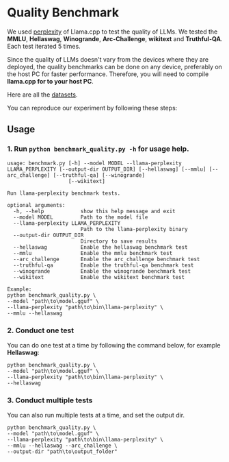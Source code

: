 # Quality Benchmark
We used [perplexity](https://github.com/ggml-org/llama.cpp/tree/master/examples/perplexity) of Llama.cpp to test the quality of LLMs. We tested the **MMLU**, **Hellaswag**, **Winogrande**, **Arc-Challenge**, **wikitext** and **Truthful-QA**. Each test iterated 5 times. 

Since the quality of LLMs doesn't vary from the devices where they are deployed, the quality benchmarks can be done on any device, preferably on the host PC for faster performance. Therefore, you will need to compile **llama.cpp for to your host PC**.

Here are all the [datasets](https://github.com/nanovis/LoXR/tree/main/scripts/Android_devices/quality/datasets).

You can reproduce our experiment by following these steps:
## Usage
### 1. Run `python benchmark_quality.py -h` for usage help.
```
usage: benchmark.py [-h] --model MODEL --llama-perplexity LLAMA_PERPLEXITY [--output-dir OUTPUT_DIR] [--hellaswag] [--mmlu] [--arc_challenge] [--truthful-qa] [--winogrande]
                    [--wikitext]

Run llama-perplexity benchmark tests.

optional arguments:
  -h, --help            show this help message and exit
  --model MODEL         Path to the model file
  --llama-perplexity LLAMA_PERPLEXITY
                        Path to the llama-perplexity binary
  --output-dir OUTPUT_DIR
                        Directory to save results
  --hellaswag           Enable the hellaswag benchmark test
  --mmlu                Enable the mmlu benchmark test
  --arc_challenge       Enable the arc_challenge benchmark test
  --truthful-qa         Enable the truthful-qa benchmark test
  --winogrande          Enable the winogrande benchmark test
  --wikitext            Enable the wikitext benchmark test

Example:
python benchmark_quality.py \
--model "path\to\model.gguf" \
--llama-perplexity "path\to\bin\llama-perplexity" \
--mmlu --hellaswag 
```
### 2. Conduct one test
You can do one test at a time by following the command below, for example **Hellaswag**:
```
python benchmark_quality.py \
--model "path\to\model.gguf" \
--llama-perplexity "path\to\bin\llama-perplexity" \
--hellaswag
```
### 3. Conduct multiple tests
You can also run multiple tests at a time, and set the output dir.
```
python benchmark_quality.py \
--model "path\to\model.gguf" \
--llama-perplexity "path\to\bin\llama-perplexity" \
--mmlu --hellaswag --arc_challenge \
--output-dir "path\to\output_folder"
```
